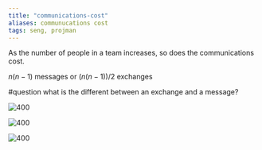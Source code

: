```yaml
---
title: "communications-cost"
aliases: communucations cost
tags: seng, projman
---
```


As the number of people in a team increases, so does the communications cost. 

$n(n-1)$ messages or $(n(n-1))/2$ exchanges

#question what is the different between an exchange and a message?


![400](https://i.imgur.com/MCO5K6J.png)

![400](https://i.imgur.com/GN9n6rk.png)

![400](https://i.imgur.com/qlJRVX6.png)

